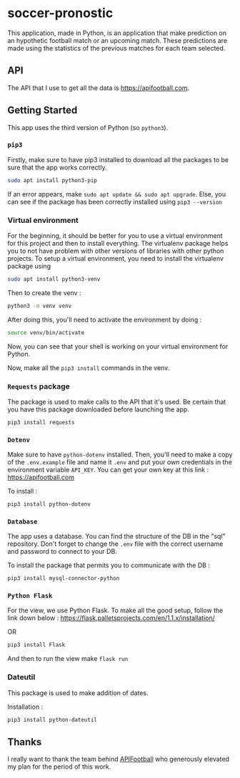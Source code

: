 # soccer-pronostic

This application, made in Python, is an application that make prediction on an hypothetic football match or an upcoming match. These predictions are made using the statistics of the previous matches for each team selected. 

## API

The API that I use to get all the data is https://apifootball.com.

## Getting Started

This app uses the third version of Python (so `python3`).



### `pip3`

Firstly, make sure to have pip3 installed to download all the packages to be sure that the app works correctly.
```bash
sudo apt install python3-pip
```
If an error appears, make `sudo apt update && sudo apt upgrade`. Else, you can see if the package has been correctly installed using `pip3 --version`

### Virtual environment

For the beginning, it should be better for you to use a virtual environment for this project and then to install everything.
The virtualenv package helps you to not have problem with other versions of libraries with other python projects.
To setup a virtual environment, you need to install the virtualenv package using
```bash
sudo apt install python3-venv
```
Then to create the venv :
```bash
python3 -m venv venv
```
After doing this, you'll need to activate the environment by doing :
```bash
source venv/bin/activate
```
Now, you can see that your shell is working on your virtual environment for Python. 

Now, make all the `pip3 install` commands in the venv.

### `Requests` package
The package is used to make calls to the API that it's used. Be certain that you have this package downloaded before launching the app.
```bash
pip3 install requests
```

### `Dotenv`
Make sure to have `python-dotenv` installed. Then, you'll need to make a copy of the `.env.example` file and name it `.env` and put your own credentials in the environment variable `API_KEY`. You can get your own key at this link : https://apifootball.com

To install :
```bash
pip3 install python-dotenv
```

### `Database`
The app uses a database. You can find the structure of the DB in the "sql" repository. Don't forget to change the `.env` file with the correct username and password to connect to your DB.

To install the package that permits you to communicate with the DB :
```bash
pip3 install mysql-connector-python
```

### `Python Flask`
For the view, we use Python Flask. To make all the good setup, follow the link down below :
https://flask.palletsprojects.com/en/1.1.x/installation/

OR

```bash
pip3 install Flask
```
And then to run the view make `flask run`

### Dateutil

This package is used to make addition of dates.

Installation : 
```bash
pip3 install python-dateutil
```

## Thanks
I really want to thank the team behind [APIFootball](https://apifootball.com) who generously elevated my plan for the period of this work.
